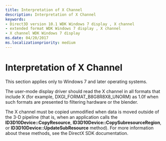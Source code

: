 ```yaml
---
title: Interpretation of X Channel
description: Interpretation of X Channel
keywords:
- Direct3D version 10.1 WDK Windows 7 display , X channel
- extended format WDK Windows 7 display , X channel
- X channel WDK Windows 7 display
ms.date: 04/20/2017
ms.localizationpriority: medium
---
```


# Interpretation of X Channel


This section applies only to Windows 7 and later operating systems.

The user-mode display driver should read the X channel in all formats that include X (for example, DXGI\_FORMAT\_B8G8R8X8\_UNORM) as 1.0f when such formats are presented to filtering hardware or the blender.

The X channel must be copied unmodified when data is moved outside of the 3-D pipeline (that is, when an application calls the **ID3D10Device::CopyResource**, **ID3D10Device::CopySubresourceRegion**, or **ID3D10Device::UpdateSubResource** method). For more information about these methods, see the DirectX SDK documentation.

 

 





